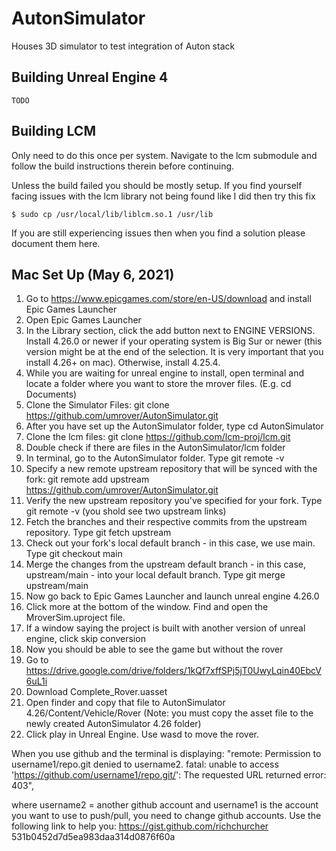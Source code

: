 # AutonSimulator
Houses 3D simulator to test integration of Auton stack

## Building Unreal Engine 4

`TODO`

## Building LCM
Only need to do this once per system. Navigate to the lcm submodule
and follow the build instructions therein before continuing.

Unless the build failed you should be mostly setup. If you find yourself
facing issues with the lcm library not being found like I did then try this fix

`
$ sudo cp /usr/local/lib/liblcm.so.1 /usr/lib
`

If you are still experiencing issues then when you find a solution please document them here.

## Mac Set Up (May 6, 2021)
1. Go to https://www.epicgames.com/store/en-US/download and install Epic Games Launcher
2. Open Epic Games Launcher
3. In the Library section, click the add button next to ENGINE VERSIONS. Install 4.26.0 or newer if your operating system is Big Sur or newer (this version might be at the end of the selection. It is very important that you install 4.26+ on mac). Otherwise, install 4.25.4.
4. While you are waiting for unreal engine to install, open terminal and locate a folder where you want to store the mrover files. (E.g. cd Documents)
5. Clone the Simulator Files: git clone https://github.com/umrover/AutonSimulator.git
6. After you have set up the AutonSimulator folder, type cd AutonSimulator 
7. Clone the lcm files: git clone https://github.com/lcm-proj/lcm.git
8. Double check if there are files in the AutonSimulator/lcm folder
9. In terminal, go to the AutonSimulator folder. Type git remote -v
10. Specify a new remote upstream repository that will be synced with the fork: git remote add upstream https://github.com/umrover/AutonSimulator.git
11. Verify the new upstream repository you've specified for your fork. Type git remote -v (you shold see two upstream links)
12. Fetch the branches and their respective commits from the upstream repository. Type git fetch upstream
13. Check out your fork's local default branch - in this case, we use main. Type git checkout main
14. Merge the changes from the upstream default branch - in this case, upstream/main - into your local default branch. Type git merge upstream/main
15. Now go back to Epic Games Launcher and launch unreal engine 4.26.0
16. Click more at the bottom of the window. Find and open the MroverSim.uproject file. 
17. If a window saying the project is built with another version of unreal engine, click skip conversion
18. Now you should be able to see the game but without the rover
19. Go to https://drive.google.com/drive/folders/1kQf7xffSPj5jT0UwyLqin40EbcV6uL1i 
20. Download Complete_Rover.uasset
21. Open finder and copy that file to AutonSimulator 4.26/Content/Vehicle/Rover (Note: you must copy the asset file to the newly created AutonSimulator 4.26 folder)
22. Click play in Unreal Engine. Use wasd to move the rover. 

When you use github and the terminal is displaying:
"remote: Permission to username1/repo.git denied to username2. fatal: unable to access 'https://github.com/username1/repo.git/': The requested URL returned error: 403", 

where username2 = another github account and username1 is the account you want to use to push/pull, you need to change github accounts. Use the following link to help you: 
 https://gist.github.com/richchurcher 531b0452d7d5ea983daa314d0876f60a

